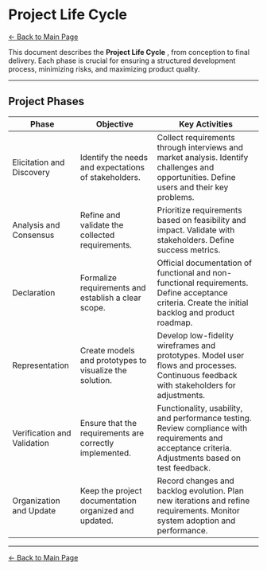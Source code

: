
# Project Life Cycle

[← Back to Main Page](../../index.md)

This document describes the  **Project Life Cycle** , from conception to final delivery. Each phase is crucial for ensuring a structured development process, minimizing risks, and maximizing product quality.

---

## Project Phases

| Phase                       | Objective                                               | Key Activities                                                                                                                                      |
| --------------------------- | ------------------------------------------------------- | --------------------------------------------------------------------------------------------------------------------------------------------------- |
| Elicitation and Discovery   | Identify the needs and expectations of stakeholders.    | Collect requirements through interviews and market analysis. Identify challenges and opportunities. Define users and their key problems.            |
| Analysis and Consensus      | Refine and validate the collected requirements.         | Prioritize requirements based on feasibility and impact. Validate with stakeholders. Define success metrics.                                        |
| Declaration                 | Formalize requirements and establish a clear scope.     | Official documentation of functional and non-functional requirements. Define acceptance criteria. Create the initial backlog and product roadmap.   |
| Representation              | Create models and prototypes to visualize the solution. | Develop low-fidelity wireframes and prototypes. Model user flows and processes. Continuous feedback with stakeholders for adjustments.              |
| Verification and Validation | Ensure that the requirements are correctly implemented. | Functionality, usability, and performance testing. Review compliance with requirements and acceptance criteria. Adjustments based on test feedback. |
| Organization and Update     | Keep the project documentation organized and updated.   | Record changes and backlog evolution. Plan new iterations and refine requirements. Monitor system adoption and performance.                         |

---

[← Back to Main Page](../../index.md)
